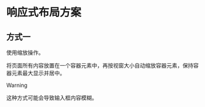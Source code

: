 # 响应式布局方案

## 方式一

使用缩放操作。

将页面所有内容放置在一个容器元素中，再按视窗大小自动缩放容器元素，保持容器元素最大显示并居中。

> [!WARNING]
> 这种方式可能会导致输入框内容模糊。
